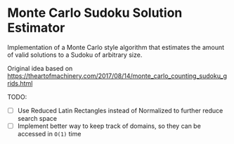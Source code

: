 # Monte Carlo Sudoku Solution Estimator

Implementation of a Monte Carlo style algorithm that estimates the amount of valid solutions to a Sudoku of arbitrary size.

Original idea based on <a>https://theartofmachinery.com/2017/08/14/monte_carlo_counting_sudoku_grids.html</a>

TODO:

* [ ] Use Reduced Latin Rectangles instead of Normalized to further reduce search space
* [ ] Implement better way to keep track of domains, so they can be accessed in `O(1)` time
